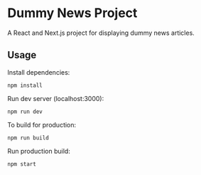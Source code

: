 # Dummy News Project
A React and Next.js project for displaying dummy news articles.

## Usage
Install dependencies:
```
npm install
```
Run dev server (localhost:3000):
```
npm run dev
```
To build for production:
```
npm run build
```
Run production build:
```
npm start
```
